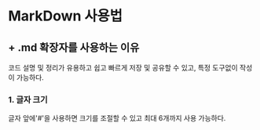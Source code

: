 # MarkDown 사용법
## + .md 확장자를 사용하는 이유
코드 설명 및 정리가 유용하고 쉽고 빠르게 저장 및 공유할 수 있고, 특정 도구없이 작성이 가능하다.

### 1. 글자 크기
글자 앞에'#'을 사용하면 크기를 조절할 수 있고 최대 6개까지 사용 가능하다.

